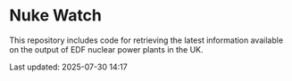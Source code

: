 # Nuke Watch

This repository includes code for retrieving the latest information available on the output of EDF nuclear power plants in the UK.

Last updated: 2025-07-30 14:17